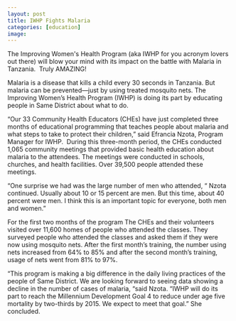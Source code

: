 ```yaml
---
layout: post
title: IWHP Fights Malaria
categories: [education]
image:
---
```

The Improving Women's Health Program (aka IWHP for you acronym lovers out there) will blow your mind with its impact on the battle with Malaria in Tanzania.  Truly AMAZING!

Malaria is a disease that kills a child every 30 seconds in Tanzania. But malaria can be prevented—just by using treated mosquito nets. The Improving Women’s Health Program (IWHP) is doing its part by educating people in Same District about what to do.

“Our 33 Community Health Educators (CHEs) have just completed three months of educational programming that teaches people about malaria and what steps to take to protect their children,” said Efrancia Nzota, Program Manager for IWHP.  During this three-month period, the CHEs conducted 1,065 community meetings that provided basic health education about malaria to the attendees. The meetings were conducted in schools, churches, and health facilities. Over 39,500 people attended these meetings.

“One surprise we had was the large number of men who attended, “ Nzota continued. Usually about 10 or 15 percent are men. But this time, about 40 percent were men. I think this is an important topic for everyone, both men and women.”

For the first two months of the program The CHEs and their volunteers visited over 11,600 homes of people who attended the classes. They surveyed people who attended the classes and asked them if they were now using mosquito nets. After the first month’s training, the number using nets increased from 64% to 85% and after the second month’s training, usage of nets went from 81% to 97%.

“This program is making a big difference in the daily living practices of the people of Same District. We are looking forward to seeing data showing a decline in the number of cases of malaria, “said Nzota. “IWHP will do its part to reach the Millennium Development Goal 4 to reduce under age five mortality by two-thirds by 2015. We expect to meet that goal.” She concluded.
